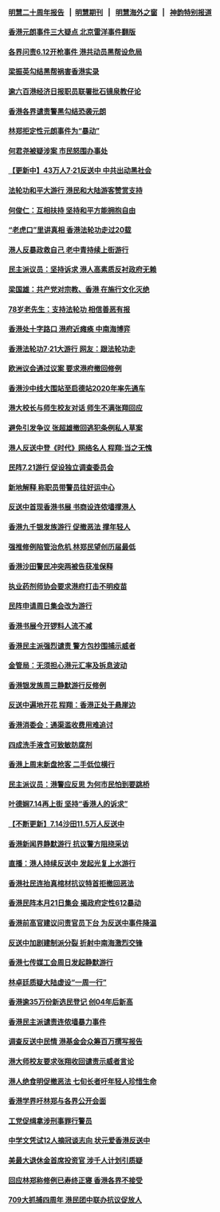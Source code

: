 #### [明慧二十周年报告](https://github.com/gfw-breaker/mh-reports/blob/master/README.md?t=07231501) &nbsp;&nbsp;|&nbsp;&nbsp;[明慧期刊](https://github.com/gfw-breaker/mh-qikan) &nbsp;&nbsp;|&nbsp;&nbsp; [明慧海外之窗](https://github.com/gfw-breaker/mh-news/blob/master/README.md?t=07231501) &nbsp;&nbsp;|&nbsp;&nbsp; [神韵特别报道](https://github.com/gfw-breaker/mh-news/blob/master/shenyun.md?t=07231501) 

#### [香港元朗事件三大疑点 北京雷洋事件翻版](../pages/nsc415/n11403965.md?t=07231501) 

#### [各界问责6.12开枪事件 港共动员黑帮设危局](../pages/nsc415/n11403252.md?t=07231501) 

#### [梁振英勾结黑帮祸害香港实录](../pages/nsc415/n11402942.md?t=07231501) 

#### [逾六百港经济日报职员联署批石镜泉教仔论](../pages/nsc415/n11403025.md?t=07231501) 

#### [香港各界谴责警黑勾结恐袭元朗](../pages/nsc415/n11403006.md?t=07231501) 

#### [林郑拒定性元朗事件为“暴动”](../pages/nsc415/n11402976.md?t=07231501) 

#### [何君尧被疑涉案 市民怒围办事处](../pages/nsc415/n11402948.md?t=07231501) 

#### [【更新中】43万人7·21反送中 中共出动黑社会](../pages/nsc415/n11399023.md?t=07231501) 

#### [法轮功和平大游行 港民和大陆游客赞赏支持](../pages/nsc415/n11399598.md?t=07231501) 

#### [何俊仁：互相扶持 坚持和平方能拥抱自由](../pages/nsc415/n11399136.md?t=07231501) 

#### [“老虎口”里讲真相 香港法轮功走过20载](../pages/nsc415/n11399927.md?t=07231501) 

#### [港人反暴政救自己 老中青持续上街游行](../pages/nsc415/n11399627.md?t=07231501) 

#### [民主派议员：坚持诉求 港人高素质反衬政府无赖](../pages/nsc415/n11399323.md?t=07231501) 

#### [梁国雄：共产党对宗教、香港 在施行文化灭绝](../pages/nsc415/n11399160.md?t=07231501) 

#### [78岁老先生：支持法轮功 相信善恶有报](../pages/nsc415/n11399292.md?t=07231501) 

#### [香港处十字路口 港府近瘫痪 中南海博弈](../pages/nsc415/n11398548.md?t=07231501) 

#### [香港法轮功7·21大游行 网友：跟法轮功走](../pages/nsc415/n11398406.md?t=07231501) 

#### [欧洲议会通过议案 要求港府撤回修例](../pages/nsc415/n11394258.md?t=07231501) 

#### [香港沙中线大围站至启德站2020年率先通车](../pages/nsc415/n11394268.md?t=07231501) 

#### [港大校长与师生校友对话 师生不满张翔回应](../pages/nsc415/n11394242.md?t=07231501) 

#### [避免引发争议 张超雄撤回逃犯条例私人草案](../pages/nsc415/n11394230.md?t=07231501) 

#### [港人反送中登《时代》网络名人 程翔:当之无愧](../pages/nsc415/n11391516.md?t=07231501) 

#### [民阵7.21游行 促设独立调查委员会](../pages/nsc415/n11391499.md?t=07231501) 

#### [新地解释 称职员带警员往好运中心](../pages/nsc415/n11391483.md?t=07231501) 

#### [反送中首现香港书展 书商设连侬墙撑港人](../pages/nsc415/n11391386.md?t=07231501) 

#### [香港九千银发族游行 促撤恶法 撑年轻人](../pages/nsc415/n11391448.md?t=07231501) 

#### [强推修例陷管治危机 林郑民望创历届最低](../pages/nsc415/n11389214.md?t=07231501) 

#### [香港沙田警民冲突两被告获准保释](../pages/nsc415/n11389321.md?t=07231501) 

#### [执业药剂师协会要求港府打击不明疫苗](../pages/nsc415/n11389313.md?t=07231501) 

#### [民阵申请周日集会改为游行](../pages/nsc415/n11389284.md?t=07231501) 

#### [香港书展今开锣料人流不减](../pages/nsc415/n11389281.md?t=07231501) 

#### [香港民主派强烈谴责 警方包抄围捕示威者](../pages/nsc415/n11386764.md?t=07231501) 

#### [金管局：无须担心港元汇率及拆息波动](../pages/nsc415/n11386838.md?t=07231501) 

#### [香港银发族周三静默游行反修例](../pages/nsc415/n11386834.md?t=07231501) 

#### [反送中遍地开花 程翔：香港正处于悬崖边](../pages/nsc415/n11386740.md?t=07231501) 

#### [香港消委会：通渠滥收费用难追讨](../pages/nsc415/n11386817.md?t=07231501) 

#### [四成洗手液含可致敏防腐剂](../pages/nsc415/n11386785.md?t=07231501) 

#### [香港上周末新盘抢客 二手低位横行](../pages/nsc415/n11384862.md?t=07231501) 

#### [民主派议员：港警应反思 为何市民怕到要跳桥](../pages/nsc415/n11383938.md?t=07231501) 

#### [叶德娴7.14再上街 坚持“香港人的诉求”](../pages/nsc415/n11383931.md?t=07231501) 

#### [【不断更新】7.14沙田11.5万人反送中](../pages/nsc415/n11383655.md?t=07231501) 

#### [香港新闻界静默游行 抗议警方阻挠采访](../pages/nsc415/n11383634.md?t=07231501) 

#### [直播：港人持续反送中 发起光复上水游行](../pages/nsc415/n11382577.md?t=07231501) 

#### [香港社民连抬真棺材抗议特首拒撤回恶法](../pages/nsc415/n11380988.md?t=07231501) 

#### [香港民阵本月21日集会 揭政府定性612暴动](../pages/nsc415/n11380922.md?t=07231501) 

#### [香港前高官建议问责官员下台 为反送中事件降温](../pages/nsc415/n11380909.md?t=07231501) 

#### [反送中加剧建制派分裂 折射中南海激烈交锋](../pages/nsc415/n11379563.md?t=07231501) 

#### [香港七传媒工会周日发起静默游行](../pages/nsc415/n11379663.md?t=07231501) 

#### [林卓廷质疑大陆虚设“一周一行”](../pages/nsc415/n11379636.md?t=07231501) 

#### [香港逾35万份新选民登记 创04年后新高](../pages/nsc415/n11379644.md?t=07231501) 

#### [香港民主派谴责连侬墙暴力事件](../pages/nsc415/n11379585.md?t=07231501) 

#### [调查反送中民情 港基金会众筹百万撰写报告](../pages/nsc415/n11377136.md?t=07231501) 

#### [港大师校友要求张翔收回谴责示威者言论](../pages/nsc415/n11377186.md?t=07231501) 

#### [港人绝食明促撤恶法 七旬长者吁年轻人珍惜生命](../pages/nsc415/n11377179.md?t=07231501) 

#### [香港学界吁林郑与各界公开会面](../pages/nsc415/n11377167.md?t=07231501) 

#### [工党促缉拿涉刑事罪行警员](../pages/nsc415/n11377168.md?t=07231501) 

#### [中学文凭试12人摘冠谈志向 状元爱香港反送中](../pages/nsc415/n11377080.md?t=07231501) 

#### [美最大退休金首席投资官 涉千人计划引质疑](../pages/nsc415/n11376171.md?t=07231501) 

#### [回应林郑称修例已寿终正寝 香港各界不接受](../pages/nsc415/n11375157.md?t=07231501) 

#### [709大抓捕四周年 港民团中联办抗议促放人](../pages/nsc415/n11375065.md?t=07231501) 


